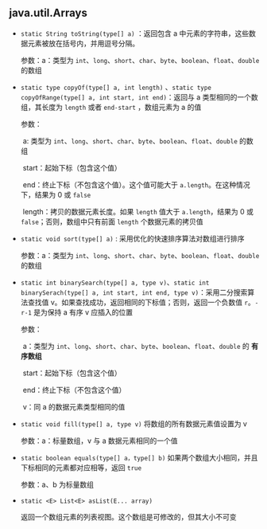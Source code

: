 ## java.util.Arrays

* `static String toString(type[] a)` ：返回包含 a 中元素的字符串，这些数据元素被放在括号内，并用逗号分隔。

  参数：a：类型为 `int`、`long`、`short`、`char`、`byte`、`boolean`、`float`、`double` 的数组

* `static type copyOf(type[] a, int length)` 、`static type copyOfRange(type[] a, int start, int end)`：返回与 a 类型相同的一个数组，其长度为 `length` 或者 `end-start` ，数组元素为 a 的值

  参数：

  ​	a:  类型为 `int`、`long`、`short`、`char`、`byte`、`boolean`、`float`、`double` 的数组

  ​	start：起始下标（包含这个值）

  ​	end：终止下标（不包含这个值）。这个值可能大于 `a.length`。在这种情况下，结果为 0 或 `false`

  ​	length：拷贝的数据元素长度。如果 `length` 值大于 `a.length`，结果为 0 或 `false`；否则，数组中只有前面 `length` 个数据元素的拷贝值

* `static void sort(type[] a)` : 采用优化的快速排序算法对数组进行排序

  参数：a：类型为 `int`、`long`、`short`、`char`、`byte`、`boolean`、`float`、`double` 的数组

* `static int binarySearch(type[] a, type v)`、`static int binarySerach(type[] a, int start, int end, type v)`：采用二分搜索算法查找值 v。如果查找成功，返回相同的下标值；否则，返回一个负数值 `r`。`-r-1` 是为保持 a 有序 v 应插入的位置

  参数：

  ​	a：类型为 `int`、`long`、`short`、`char`、`byte`、`boolean`、`float`、`double` 的 **有序数组**

  ​	start：起始下标（包含这个值）

  ​	end：终止下标（不包含这个值）

  ​	v：同 a 的数据元素类型相同的值

* `static void fill(type[] a, type v)` 将数组的所有数据元素值设置为 v

  参数：a：标量数组，v 与 a 数据元素相同的一个值

* `static boolean equals(type[] a，type[] b)` 如果两个数组大小相同，并且下标相同的元素都对应相等，返回 `true`

  参数：a、b 为标量数组

* `static <E> List<E> asList(E... array)`

  返回一个数组元素的列表视图。这个数组是可修改的，但其大小不可变